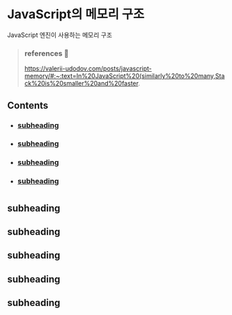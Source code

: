 # JavaScript의 메모리 구조

JavaScript 엔진이 사용하는 메모리 구조    
> ### references 🔗      
> https://valerii-udodov.com/posts/javascript-memory/#:~:text=In%20JavaScript%20(similarly%20to%20many,Stack%20is%20smaller%20and%20faster.    

## Contents		
* ### [subheading](#)      
* ### [subheading](#)      
* ### [subheading](#)      
* ### [subheading](#)      

#    

## subheading

## subheading

## subheading

## subheading

## subheading
